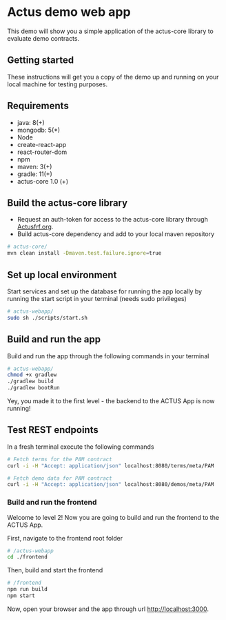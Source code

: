 # Actus demo web app
This demo will show you a simple application of the actus-core library to evaluate demo contracts.

## Getting started
These instructions will get you a copy of the demo up and running on your local machine for testing purposes.

## Requirements

* java: 8(+)
* mongodb: 5(*)
* Node
* create-react-app
* react-router-dom
* npm
* maven: 3(+)
* gradle: 11(+)
* actus-core 1.0 (+)


## Build the actus-core library

* Request an auth-token for access to the actus-core library through [Actusfrf.org](https://www.actusfrf.org/developers).
* Build actus-core dependency and add to your local maven repository

```sh
# actus-core/
mvn clean install -Dmaven.test.failure.ignore=true
```

## Set up local environment

Start services and set up the database for running the app locally by running the start script in your terminal (needs sudo privileges)

```sh
# actus-webapp/
sudo sh ./scripts/start.sh
```

## Build and run the app

Build and run the app through the following commands in your terminal

```sh
# actus-webapp/
chmod +x gradlew
./gradlew build
./gradlew bootRun
```

Yey, you made it to the first level - the backend to the ACTUS App is now running!


## Test REST endpoints

In a fresh terminal execute the following commands

```sh
# Fetch terms for the PAM contract
curl -i -H "Accept: application/json" localhost:8080/terms/meta/PAM
```

```sh
# Fetch demo data for PAM contract
curl -i -H "Accept: application/json" localhost:8080/demos/meta/PAM
```


### Build and run the frontend

Welcome to level 2! Now you are going to build and run the frontend to the ACTUS App.

First, navigate to the frontend root folder

```sh
# /actus-webapp
cd ./frontend
```

Then, build and start the frontend

```sh
# /frontend
npm run build
npm start
```

Now, open your browser and the app through url <a href="http://localhost:3000">http://localhost:3000</a>.

